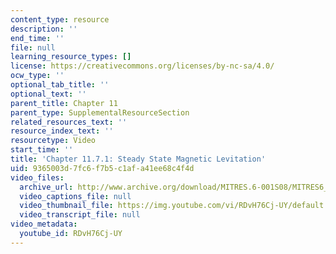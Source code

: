 ```yaml
---
content_type: resource
description: ''
end_time: ''
file: null
learning_resource_types: []
license: https://creativecommons.org/licenses/by-nc-sa/4.0/
ocw_type: ''
optional_tab_title: ''
optional_text: ''
parent_title: Chapter 11
parent_type: SupplementalResourceSection
related_resources_text: ''
resource_index_text: ''
resourcetype: Video
start_time: ''
title: 'Chapter 11.7.1: Steady State Magnetic Levitation'
uid: 9365003d-7fc6-f7b5-c1af-a41ee68c4f4d
video_files:
  archive_url: http://www.archive.org/download/MITRES.6-001S08/MITRES6_001S08_11-7-1_300k.mp4
  video_captions_file: null
  video_thumbnail_file: https://img.youtube.com/vi/RDvH76Cj-UY/default.jpg
  video_transcript_file: null
video_metadata:
  youtube_id: RDvH76Cj-UY
---
```

